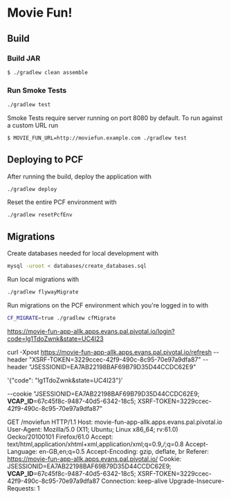 # Movie Fun!

## Build

### Build JAR

```bash
$ ./gradlew clean assemble
```

### Run Smoke Tests

```bash
./gradlew test
```

Smoke Tests require server running on port 8080 by default. To run against a custom URL run
```bash
$ MOVIE_FUN_URL=http://moviefun.example.com ./gradlew test
```

## Deploying to PCF

After running the build, deploy the application with
```bash
./gradlew deploy
```

Reset the entire PCF environment with
```bash
./gradlew resetPcfEnv
```

## Migrations

Create databases needed for local development with

```bash
mysql -uroot < databases/create_databases.sql
```

Run local migrations with

```bash
./gradlew flywayMigrate
```

Run migrations on the PCF environment which you're logged in to with

```bash
CF_MIGRATE=true ./gradlew cfMigrate
```


https://movie-fun-app-allk.apps.evans.pal.pivotal.io/login?code=lg1TdoZwnk&state=UC4I23

curl -Xpost https://movie-fun-app-allk.apps.evans.pal.pivotal.io/refresh --header "XSRF-TOKEN=3229ccec-42f9-490c-8c95-70e97a9dfa87" --header "JSESSIONID=EA7AB22198BAF69B79D35D44CCDC62E9"

'{\"code\": \"lg1TdoZwnk&state=UC4I23\"}'

--cookie "JSESSIONID=EA7AB22198BAF69B79D35D44CCDC62E9; __VCAP_ID__=67c45f8c-9487-40d5-6342-18c5; XSRF-TOKEN=3229ccec-42f9-490c-8c95-70e97a9dfa87"

GET /moviefun HTTP/1.1
Host: movie-fun-app-allk.apps.evans.pal.pivotal.io
User-Agent: Mozilla/5.0 (X11; Ubuntu; Linux x86_64; rv:61.0) Gecko/20100101 Firefox/61.0
Accept: text/html,application/xhtml+xml,application/xml;q=0.9,*/*;q=0.8
Accept-Language: en-GB,en;q=0.5
Accept-Encoding: gzip, deflate, br
Referer: https://movie-fun-app-allk.apps.evans.pal.pivotal.io/
Cookie: JSESSIONID=EA7AB22198BAF69B79D35D44CCDC62E9; __VCAP_ID__=67c45f8c-9487-40d5-6342-18c5; XSRF-TOKEN=3229ccec-42f9-490c-8c95-70e97a9dfa87
Connection: keep-alive
Upgrade-Insecure-Requests: 1